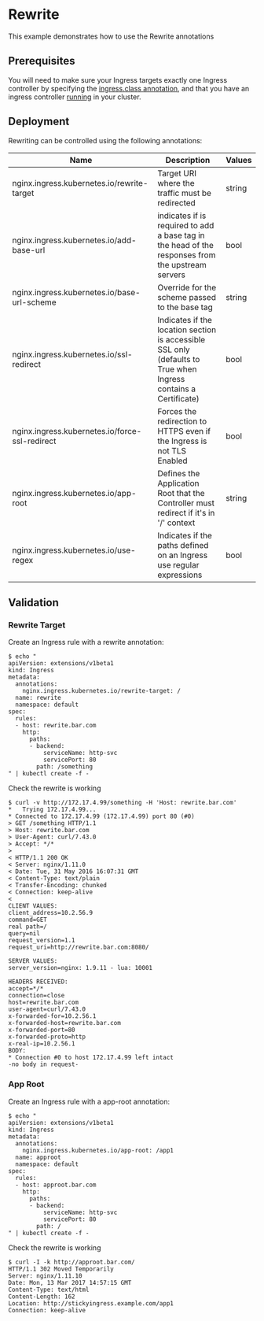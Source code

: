 # Rewrite

This example demonstrates how to use the Rewrite annotations

## Prerequisites

You will need to make sure your Ingress targets exactly one Ingress
controller by specifying the [ingress.class annotation](../../user-guide/multiple-ingress.md),
and that you have an ingress controller [running](../../deploy) in your cluster.

## Deployment

Rewriting can be controlled using the following annotations:

|Name|Description|Values|
| --- | --- | --- |
|nginx.ingress.kubernetes.io/rewrite-target|Target URI where the traffic must be redirected|string|
|nginx.ingress.kubernetes.io/add-base-url|indicates if is required to add a base tag in the head of the responses from the upstream servers|bool|
|nginx.ingress.kubernetes.io/base-url-scheme|Override for the scheme passed to the base tag|string|
|nginx.ingress.kubernetes.io/ssl-redirect|Indicates if the location section is accessible SSL only (defaults to True when Ingress contains a Certificate)|bool|
|nginx.ingress.kubernetes.io/force-ssl-redirect|Forces the redirection to HTTPS even if the Ingress is not TLS Enabled|bool|
|nginx.ingress.kubernetes.io/app-root|Defines the Application Root that the Controller must redirect if it's in '/' context|string|
|nginx.ingress.kubernetes.io/use-regex|Indicates if the paths defined on an Ingress use regular expressions|bool|

## Validation

### Rewrite Target

Create an Ingress rule with a rewrite annotation:

```console
$ echo "
apiVersion: extensions/v1beta1
kind: Ingress
metadata:
  annotations:
    nginx.ingress.kubernetes.io/rewrite-target: /
  name: rewrite
  namespace: default
spec:
  rules:
  - host: rewrite.bar.com
    http:
      paths:
      - backend:
          serviceName: http-svc
          servicePort: 80
        path: /something
" | kubectl create -f -
```

Check the rewrite is working

```
$ curl -v http://172.17.4.99/something -H 'Host: rewrite.bar.com'
*   Trying 172.17.4.99...
* Connected to 172.17.4.99 (172.17.4.99) port 80 (#0)
> GET /something HTTP/1.1
> Host: rewrite.bar.com
> User-Agent: curl/7.43.0
> Accept: */*
>
< HTTP/1.1 200 OK
< Server: nginx/1.11.0
< Date: Tue, 31 May 2016 16:07:31 GMT
< Content-Type: text/plain
< Transfer-Encoding: chunked
< Connection: keep-alive
<
CLIENT VALUES:
client_address=10.2.56.9
command=GET
real path=/
query=nil
request_version=1.1
request_uri=http://rewrite.bar.com:8080/

SERVER VALUES:
server_version=nginx: 1.9.11 - lua: 10001

HEADERS RECEIVED:
accept=*/*
connection=close
host=rewrite.bar.com
user-agent=curl/7.43.0
x-forwarded-for=10.2.56.1
x-forwarded-host=rewrite.bar.com
x-forwarded-port=80
x-forwarded-proto=http
x-real-ip=10.2.56.1
BODY:
* Connection #0 to host 172.17.4.99 left intact
-no body in request-
```

### App Root

Create an Ingress rule with a app-root annotation:
```
$ echo "
apiVersion: extensions/v1beta1
kind: Ingress
metadata:
  annotations:
    nginx.ingress.kubernetes.io/app-root: /app1
  name: approot
  namespace: default
spec:
  rules:
  - host: approot.bar.com
    http:
      paths:
      - backend:
          serviceName: http-svc
          servicePort: 80
        path: /
" | kubectl create -f -
```

Check the rewrite is working

```
$ curl -I -k http://approot.bar.com/
HTTP/1.1 302 Moved Temporarily
Server: nginx/1.11.10
Date: Mon, 13 Mar 2017 14:57:15 GMT
Content-Type: text/html
Content-Length: 162
Location: http://stickyingress.example.com/app1
Connection: keep-alive
```
